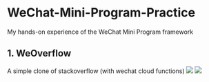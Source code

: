 # WeChat-Mini-Program-Practice
My hands-on experience of the WeChat Mini Program framework

## 1. WeOverflow
A simple clone of stackoverflow (with wechat cloud functions)
<img src="1.png" />
<img src="2.png" />
